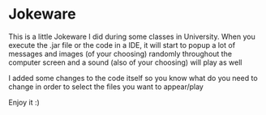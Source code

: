 # Jokeware
This is a little Jokeware I did during some classes in University.
When you execute the .jar file or the code in a IDE, it will start to popup a lot of messages 
and images (of your choosing) randomly throughout the computer screen and a sound (also of your choosing)
will play as well

I added some changes to the code itself so you know what do you need to change in order to select the files
you want to appear/play

Enjoy it :)
